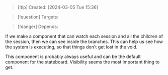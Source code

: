 
>[!tip] Created: [2024-03-05 Tue 15:36]

>[!question] Targets: 

>[!danger] Depends: 

If we make a component that can watch each session and all the children of the session, then we can see inside the branches.
This can help us see how the system is executing, so that things don't get lost in the void.

This component is probably always useful and can be the default component for the stateboard.  Visibility seems the most important thing to get.